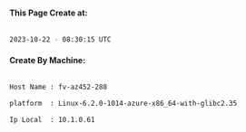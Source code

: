 
   
#### This Page Create at:

```bash

2023-10-22 - 08:30:15 UTC

```

#### Create By Machine:

```bash

Host Name : fv-az452-288

platform  : Linux-6.2.0-1014-azure-x86_64-with-glibc2.35

Ip Local  : 10.1.0.61

```

